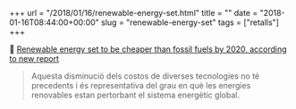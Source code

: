 +++
url = "/2018/01/16/renewable-energy-set.html"
title = ""
date = "2018-01-16T08:44:00+00:00"
slug = "renewable-energy-set"
tags = ["retalls"]
+++

📎 [Renewable energy set to be cheaper than fossil fuels by 2020, according to new report](http://www.independent.co.uk/environment/renewable-energy-cheaper-fossil-fuels-2020-uk-green-climate-change-global-warming-report-irea-a8160051.html)

> Aquesta disminució dels costos de diverses tecnologies no té precedents i és representativa del grau en què les energies renovables estan pertorbant el sistema energètic global.

